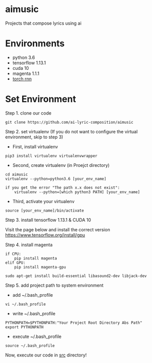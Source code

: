 # aimusic
Projects that compose lyrics using ai

# Environments
* python 3.6
* tensorflow 1.13.1
* cuda 10
* magenta 1.1.1
* [torch rnn](https://github.com/jcjohnson/torch-rnn)

# Set Environment
Step 1. clone our code

```
git clone https://github.com/ai-lyric-composition/aimusic
```

Step 2. set virtualenv (If you do not want to configure the virtual environment, skip to step 3)
* First, install virtualenv 

```
pip3 install virtualenv virtualenvwrapper
```

* Second, create virtualenv (in Proejct directory)

```
cd aimusic
virtualenv --python=python3.6 [your_env_name]

if you get the error "The path x.x does not exist":
    virtualenv --python=[which python3 PATH] [your_env_name]
```

* Third, activate your virtualenv

```
source [your_env_name]/bin/activate
```

Step 3. install tensorflow 1.13.1 & CUDA 10

Visit the page below and install the correct version
https://www.tensorflow.org/install/gpu

Step 4. install magenta
```
if CPU:
    pip install magenta 
elif GPU:
    pip install magenta-gpu
    
sudo apt-get install build-essential libasound2-dev libjack-dev
```
Step 5. add project path to system environment 

* add ~/.bash_profile
```
vi ~/.bash_profile
```
* write ~/.bash_profile
```
PYTHONPATH=$PYTHONPATH:"Your Project Root Directory Abs Path"
export PYTHONPATH
```
* execute ~/.bash_profile
```
source ~/.bash_profile
```
Now, execute our code in [src]( https://github.com/ai-lyric-composition/aimusic/tree/master/src) directory!
